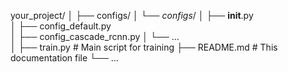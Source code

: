 your_project/
│
├── configs/
│   └── _configs_/
│       ├── __init__.py          
│       ├── config_default.py     
│       ├── config_cascade_rcnn.py 
│       └── ...                   
│
├── train.py                      # Main script for training
├── README.md                     # This documentation file
└── ...
